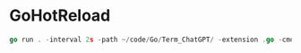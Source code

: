 # GoHotReload
```go 
go run . -interval 2s -path ~/code/Go/Term_ChatGPT/ -extension .go -cmd "go run ."
```
